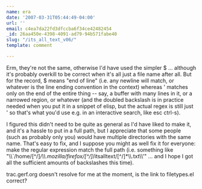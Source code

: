 ```yaml
---
name: era
date: '2007-03-31T05:44:49-04:00'
url: ''
email: c4ea7da22fd3dfccba6f34ce42482454
_id: 26aa450e-4398-4091-ad79-94b571fabe40
slug: "/its_all_text_v06/"
template: comment

---
```


Erm, they're not the same, otherwise I'd have used the simpler $ ... although it's probably overkill to be correct when it's all just a file name after all.  But for the record, $ means "end of line" (i.e. any newline will match, or whatever is the line ending convention in the context) whereas \' matches only on the end of the entire thing -- say, a buffer with many lines in it, or a narrowed region, or whatever (and the doubled backslash is in practice needed when you put it in a snippet of elisp, but the actual regex is still just \' so that's what you'd use e.g. in an interactive search, like esc ctrl-s).

I figured this didn't need to be quite as general as I'd have liked to make it, and it's a hassle to put in a full path, but I appreciate that some people (such as probably only you) would have multiple directories with the same name.  That's easy to fix, and I suppose you might as well fix it for everyone: make the regular expression match the full path (i.e. something like "\\\\`/home/[^/]*/\\\\.mozilla/firefox/[^/]*/itsalltext/[^/]*\\\\.txt\\\\'" ... and I hope I got all the sufficient amounts of backslashes this time).

trac.gerf.org doesn't resolve for me at the moment, is the link to filetypes.el correct?
